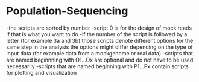 # Population-Sequencing

-the scripts are sorted by number 
-script 0 is for the design of mock reads if that is what you want to do 
-if the number of the script is followed by a letter (for example 3a and 3b) those scripts denote different options for the same step in the analysis 
the options might differ depending on the type of input data (for example data from a mockgenome or real data)
-scripts that are named beginnning with O1...Ox are optional and do not have to be used necessarily 
-scripts that are named beginning with P1...Px contain scripts for plotting and visualization
